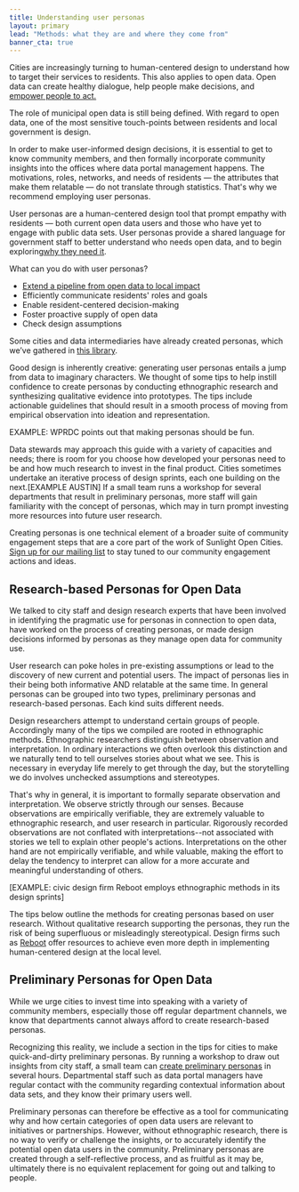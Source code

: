 ```yaml
---
title: Understanding user personas
layout: primary
lead: "Methods: what they are and where they come from"
banner_cta: true
---
```


Cities are increasingly turning to human-centered design to understand how to target their services to residents. This also applies to open data. Open data can create healthy dialogue, help people make decisions, and [empower people to act.](https://sunlightfoundation.com/policy/open-cities/tactical-data-engagement/)

The role of municipal open data is still being defined. With regard to open data, one of the most sensitive touch-points between residents and local government is design.

In order to make user-informed design decisions, it is essential to get to know community members, and then formally incorporate community insights into the offices where data portal management happens. The motivations, roles, networks, and needs of residents — the attributes that make them relatable — do not translate through statistics. That's why we recommend employing user personas.

User personas are a human-centered design tool that prompt empathy with residents — both current open data users and those who have yet to engage with public data sets. User personas provide a shared language for government staff to better understand who needs open data, and to begin exploring[why they need it](http://sunlightfoundation.com/wp-content/uploads/2018/07/methods-menu-1.pdf).

What can you do with user personas?

- [Extend a pipeline from open data to local impact](https://datasmart.ash.harvard.edu/news/article/an-open-letter-to-the-open-data-community-988)
- Efficiently communicate residents' roles and goals
- Enable resident-centered decision-making
- Foster proactive supply of open data
- Check design assumptions

Some cities and data intermediaries have already created personas, which we’ve gathered in [this library](https://sunlightpolicy.github.io/open-data-for-communities/personas-library/).

Good design is inherently creative: generating user personas entails a jump from data to imaginary characters. We thought of some tips to help instill confidence to create personas by conducting ethnographic research and synthesizing qualitative evidence into prototypes. The tips include actionable guidelines that should result in a smooth process of moving from empirical observation into ideation and representation.  

EXAMPLE: WPRDC points out that making personas should be fun.

Data stewards may approach this guide with a variety of capacities and needs; there is room for you choose how developed your personas need to be and how much research to invest in the final product. Cities sometimes undertake an iterative process of design sprints, each one building on the next.[EXAMPLE AUSTIN] If a small team runs a workshop for several departments that result in preliminary personas, more staff will gain familiarity with the concept of personas, which may in turn prompt investing more resources into future user research.

Creating personas is one technical element of a broader suite of community engagement steps that are a core part of the work of Sunlight Open Cities. [Sign up for our mailing list](https://sunlightfoundation.com/policy/open-cities/subscribe-to-sunlight-open-cities/) to stay tuned to our community engagement actions and ideas.

## Research-based Personas for Open Data

We talked to city staff and design research experts that have been involved in identifying the pragmatic use for personas in connection to open data, have worked on the process of creating personas, or made design decisions informed by personas as they manage open data for community use.

User research can poke holes in pre-existing assumptions or lead to the discovery of new current and potential users. The impact of personas lies in their being both informative AND relatable at the same time. In general personas can be grouped into two types, preliminary personas and research-based personas. Each kind suits different needs.

Design researchers attempt to understand certain groups of people. Accordingly many of the tips we compiled are rooted in ethnographic methods. Ethnographic researchers distinguish between observation and interpretation. In ordinary interactions we often overlook this distinction and we naturally tend to tell ourselves stories about what we see. This is necessary in everyday life merely to get through the day, but the storytelling we do involves unchecked assumptions and stereotypes.

That's why in general, it is important to formally separate observation and interpretation. We observe strictly through our senses. Because observations are empirically verifiable, they are extremely valuable to ethnographic research, and user research in particular. Rigorously recorded observations are not conflated with interpretations--not associated with stories we tell to explain other people's actions. Interpretations on the other hand are not empirically verifiable, and while valuable, making the effort to delay the tendency to interpret can allow for a more accurate and meaningful understanding of others.

[EXAMPLE: civic design firm Reboot employs ethnographic methods in its design sprints]

The tips below outline the methods for creating personas based on user research. Without qualitative research supporting the personas, they run the risk of being superfluous or misleadingly stereotypical. Design firms such as [Reboot](https://reboot.org/) offer resources to achieve even more depth in implementing human-centered design at the local level.

## Preliminary Personas for Open Data

While we urge cities to invest time into speaking with a variety of community members, especially those off regular department channels, we know that departments cannot always afford to create research-based personas.

Recognizing this reality, we include a section in the tips for cities to make quick-and-dirty preliminary personas. By running a workshop to draw out insights from city staff, a small team can [create preliminary personas](https://sunlightfoundation.com/2018/05/07/here-are-all-the-open-data-user-personas-created-in-our-workshops/) in several hours. Departmental staff such as data portal managers have regular contact with the community regarding contextual information about data sets, and they know their primary users well.

Preliminary personas can therefore be effective as a tool for communicating why and how certain categories of open data users are relevant to initiatives or partnerships. However, without ethnographic research, there is no way to verify or challenge the insights, or to accurately identify the potential open data users in the community. Preliminary personas are created through a self-reflective process, and as fruitful as it may be, ultimately there is no equivalent replacement for going out and talking to people.
